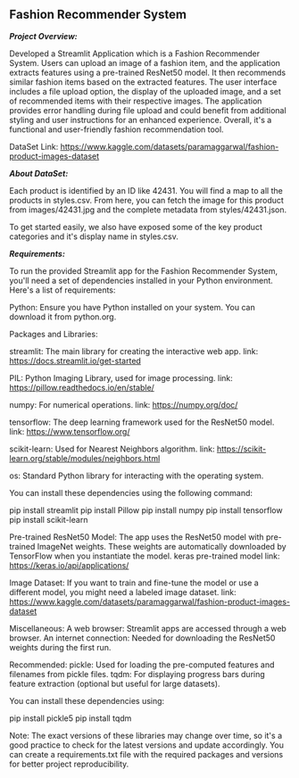 ## Fashion Recommender System

***Project Overview:***


Developed a Streamlit Application which is a Fashion Recommender System. Users can upload an image of a fashion item, and the application extracts features using a pre-trained ResNet50 model. It then recommends similar fashion items based on the extracted features. The user interface includes a file upload option, the display of the uploaded image, and a set of recommended items with their respective images. The application provides error handling during file upload and could benefit from additional styling and user instructions for an enhanced experience. Overall, it's a functional and user-friendly fashion recommendation tool.



DataSet Link: https://www.kaggle.com/datasets/paramaggarwal/fashion-product-images-dataset

***About DataSet:***

Each product is identified by an ID like 42431. You will find a map to all the products in styles.csv. From here, you can fetch the image for this product from images/42431.jpg and the complete metadata from styles/42431.json.

To get started easily, we also have exposed some of the key product categories and it's display name in styles.csv.


***Requirements:***

To run the provided Streamlit app for the Fashion Recommender System, you'll need a set of dependencies installed in your Python environment. Here's a list of requirements:

Python: Ensure you have Python installed on your system. You can download it from python.org.

Packages and Libraries:

streamlit: The main library for creating the interactive web app.
link: https://docs.streamlit.io/get-started

PIL: Python Imaging Library, used for image processing.
link: https://pillow.readthedocs.io/en/stable/

numpy: For numerical operations.
link: https://numpy.org/doc/

tensorflow: The deep learning framework used for the ResNet50 model.
link: https://www.tensorflow.org/

scikit-learn: Used for Nearest Neighbors algorithm.
link: https://scikit-learn.org/stable/modules/neighbors.html

os: Standard Python library for interacting with the operating system.


You can install these dependencies using the following command:

pip install streamlit 
pip install Pillow 
pip install numpy 
pip install tensorflow 
pip install scikit-learn

Pre-trained ResNet50 Model: The app uses the ResNet50 model with pre-trained ImageNet weights. These weights are automatically downloaded by TensorFlow when you instantiate the model.
keras pre-trained model link: https://keras.io/api/applications/

Image Dataset: If you want to train and fine-tune the model or use a different model, you might need a labeled image dataset.
link: https://www.kaggle.com/datasets/paramaggarwal/fashion-product-images-dataset

Miscellaneous:
A web browser: Streamlit apps are accessed through a web browser.
An internet connection: Needed for downloading the ResNet50 weights during the first run.

Recommended:
pickle: Used for loading the pre-computed features and filenames from pickle files.
tqdm: For displaying progress bars during feature extraction (optional but useful for large datasets).

You can install these dependencies using:

pip install pickle5 
pip install tqdm

Note: The exact versions of these libraries may change over time, so it's a good practice to check for the latest versions and update accordingly. You can create a requirements.txt file with the required packages and versions for better project reproducibility.
